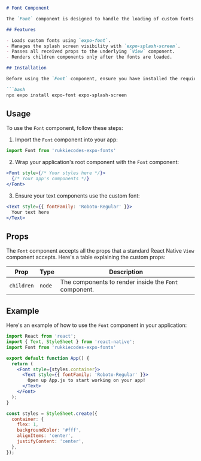 ```markdown
# Font Component

The `Font` component is designed to handle the loading of custom fonts in a React Native application. It uses the `expo-font` package to load fonts and `expo-splash-screen` to manage the splash screen visibility during the font loading process.

## Features

- Loads custom fonts using `expo-font`.
- Manages the splash screen visibility with `expo-splash-screen`.
- Passes all received props to the underlying `View` component.
- Renders children components only after the fonts are loaded.

## Installation

Before using the `Font` component, ensure you have installed the required packages:

```bash
npx expo install expo-font expo-splash-screen
```


## Usage

To use the `Font` component, follow these steps:

1. Import the `Font` component into your app:

```jsx
import Font from 'rukkiecodes-expo-fonts'
```

2. Wrap your application's root component with the `Font` component:

```jsx
<Font style={/* Your styles here */}>
  {/* Your app's components */}
</Font>
```

3. Ensure your text components use the custom font:

```jsx
<Text style={{ fontFamily: 'Roboto-Regular' }}>
  Your text here
</Text>
```

## Props

The `Font` component accepts all the props that a standard React Native `View` component accepts. Here's a table explaining the custom props:

| Prop          | Type     | Description                                           |
|---------------|----------|-------------------------------------------------------|
| `children`    | `node`   | The components to render inside the `Font` component. |

## Example

Here's an example of how to use the `Font` component in your application:

```jsx
import React from 'react';
import { Text, StyleSheet } from 'react-native';
import Font from 'rukkiecodes-expo-fonts'

export default function App() {
  return (
    <Font style={styles.container}>
      <Text style={{ fontFamily: 'Roboto-Regular' }}>
        Open up App.js to start working on your app!
      </Text>
    </Font>
  );
}

const styles = StyleSheet.create({
  container: {
    flex: 1,
    backgroundColor: '#fff',
    alignItems: 'center',
    justifyContent: 'center',
  },
});
```